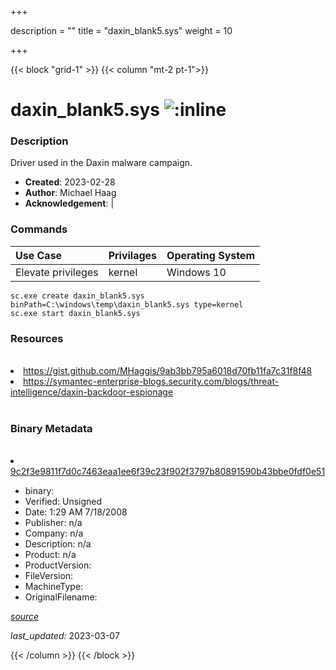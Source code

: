 +++

description = ""
title = "daxin_blank5.sys"
weight = 10

+++


{{< block "grid-1" >}}
{{< column "mt-2 pt-1">}}




# daxin_blank5.sys ![:inline](/images/twitter_verified.png) 



### Description


Driver used in the Daxin malware campaign.


- **Created**: 2023-02-28
- **Author**: Michael Haag
- **Acknowledgement**:  | [](https://twitter.com/)

### Commands

| Use Case | Privilages | Operating System | 
|:---- | ---- | ---- |
| Elevate privileges | kernel | Windows 10 |

```
sc.exe create daxin_blank5.sys binPath=C:\windows\temp\daxin_blank5.sys type=kernel
sc.exe start daxin_blank5.sys
```

### Resources
<br>


<li><a href="https://gist.github.com/MHaggis/9ab3bb795a6018d70fb11fa7c31f8f48">https://gist.github.com/MHaggis/9ab3bb795a6018d70fb11fa7c31f8f48</a></li>

<li><a href="https://symantec-enterprise-blogs.security.com/blogs/threat-intelligence/daxin-backdoor-espionage">https://symantec-enterprise-blogs.security.com/blogs/threat-intelligence/daxin-backdoor-espionage</a></li>


<br>


### Binary Metadata
<br>



<li><a href="https://www.virustotal.com/gui/file/9c2f3e9811f7d0c7463eaa1ee6f39c23f902f3797b80891590b43bbe0fdf0e51">9c2f3e9811f7d0c7463eaa1ee6f39c23f902f3797b80891590b43bbe0fdf0e51</a></li>



- binary: 
- Verified: Unsigned
- Date: 1:29 AM 7/18/2008
- Publisher: n/a
- Company: n/a
- Description: n/a
- Product: n/a
- ProductVersion: 
- FileVersion: 
- MachineType: 
- OriginalFilename: 

[*source*](https://github.com/magicsword-io/LOLDrivers/tree/main/yaml/daxin_blank5.sys.yml)

*last_updated:* 2023-03-07


{{< /column >}}
{{< /block >}}
